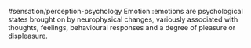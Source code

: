 #sensation/perception-psychology 
Emotion::emotions are psychological states brought on by neurophysical changes, variously associated with thoughts, feelings, behavioural responses and a degree of pleasure or displeasure. 